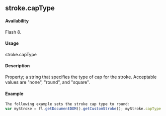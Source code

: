 ## stroke.capType

#### Availability

Flash 8.

#### Usage

stroke.capType

#### Description

Property; a string that specifies the type of cap for the stroke. Acceptable values are "none", "round", and "square".

#### Example

```javascript
The following example sets the stroke cap type to round:
var myStroke = fl.getDocumentDOM().getCustomStroke(); myStroke.capType = "round"; fl.getDocumentDOM().setCustomStroke(myStroke);

```